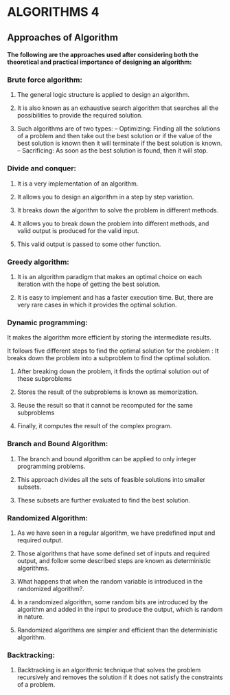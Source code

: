 # ALGORITHMS 4

## Approaches of Algorithm

#### The following are the approaches used after considering both the theoretical and practical importance of designing an algorithm:


### Brute force algorithm:

1. The general logic structure is applied to design an algorithm.

2. It is also known as an exhaustive search algorithm that searches all the possibilities to
provide the required solution.

3. Such algorithms are of two types:
    – Optimizing: Finding all the solutions of a problem and then take out the best solution or if the value of the best solution is known then it will terminate if the best solution is known.
    – Sacrificing: As soon as the best solution is found, then it will stop.


### Divide and conquer:

1. It is a very implementation of an algorithm.

2. It allows you to design an algorithm in a step by step variation.

3. It breaks down the algorithm to solve the problem in different methods.

4. It allows you to break down the problem into different methods, and valid output is
produced for the valid input.

5. This valid output is passed to some other function.


### Greedy algorithm:

1. It is an algorithm paradigm that makes an optimal choice on each iteration with the
hope of getting the best solution.

2. It is easy to implement and has a faster execution time. But, there are very rare cases in which it provides the optimal solution.


### Dynamic programming:

It makes the algorithm more efficient by storing the intermediate results.

It follows five different steps to find the optimal solution for the problem : It breaks down
the problem into a subproblem to find the optimal solution.

1. After breaking down the problem, it finds the optimal solution out of these
subproblems

2. Stores the result of the subproblems is known as memorization.

3. Reuse the result so that it cannot be recomputed for the same subproblems

4. Finally, it computes the result of the complex program.


### Branch and Bound Algorithm:

1. The branch and bound algorithm can be applied to only integer programming
problems.

2. This approach divides all the sets of feasible solutions into smaller subsets.

3. These subsets are further evaluated to find the best solution.


### Randomized Algorithm:

1. As we have seen in a regular algorithm, we have predefined input and required
output.

2. Those algorithms that have some defined set of inputs and required output, and
follow some described steps are known as deterministic algorithms.

3. What happens that when the random variable is introduced in the randomized
algorithm?.

4. In a randomized algorithm, some random bits are introduced by the algorithm and
added in the input to produce the output, which is random in nature.

5. Randomized algorithms are simpler and efficient than the deterministic algorithm.


### Backtracking:

1. Backtracking is an algorithmic technique that solves the problem recursively and removes the solution if it does not satisfy the constraints of a problem.